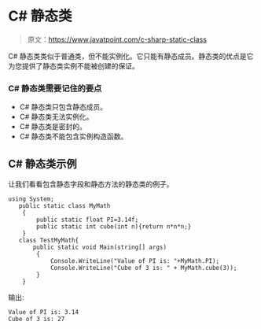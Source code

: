 # C# 静态类

> 原文：<https://www.javatpoint.com/c-sharp-static-class>

C# 静态类类似于普通类，但不能实例化。它只能有静态成员。静态类的优点是它为您提供了静态类实例不能被创建的保证。

### C# 静态类需要记住的要点

*   C# 静态类只包含静态成员。
*   C# 静态类无法实例化。
*   C# 静态类是密封的。
*   C# 静态类不能包含实例构造函数。

## C# 静态类示例

让我们看看包含静态字段和静态方法的静态类的例子。

```
using System;
   public static class MyMath
    {
        public static float PI=3.14f; 
        public static int cube(int n){return n*n*n;}
    }
   class TestMyMath{
       public static void Main(string[] args)
        {
            Console.WriteLine("Value of PI is: "+MyMath.PI);
            Console.WriteLine("Cube of 3 is: " + MyMath.cube(3));
        }
    }

```

输出:

```
Value of PI is: 3.14
Cube of 3 is: 27

```